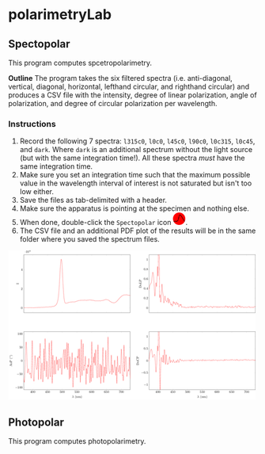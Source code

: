 # polarimetryLab

## Spectopolar
This program computes spcetropolarimetry.

**Outline** The program takes the six filtered spectra (i.e. anti-diagonal, vertical, diagonal, horizontal, lefthand circular, and righthand circular) and produces a CSV file with the intensity, degree of linear polarization, angle of polarization, and degree of circular polarization per wavelength.

### Instructions
1. Record the following 7 spectra: `l315c0`, `l0c0`, `l45c0`, `l90c0`, `l0c315`, `l0c45`, and `dark`. Where `dark` is an additional spectrum without the light source (but with the same integration time!). All these spectra *must* have the same integration time. 
2. Make sure you set an integration time such that the maximum possible value in the wavelength interval of interest is not saturated but isn't too low either. 
3. Save the files as tab-delimited with a header.
4. Make sure the apparatus is pointing at the specimen and nothing else.
5. When done, double-click the `Spectopolar` icon <img src="src/icon.png" width="25" height="25">.
6. The CSV file and an additional PDF plot of the results will be in the same folder where you saved the spectrum files.

![](src/example.png)

## Photopolar
This program computes photopolarimetry.

